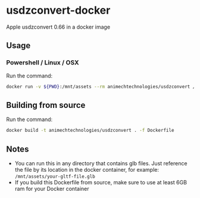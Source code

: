# usdzconvert-docker
Apple usdzconvert 0.66 in a docker image

## Usage

### Powershell / Linux / OSX
Run the command:
``` bash
docker run -v ${PWD}:/mnt/assets --rm animechtechnologies/usdzconvert /mnt/assets/your-gltf-file.glb
```

## Building from source
Run the command:
``` bash
docker build -t animechtechnologies/usdzconvert . -f Dockerfile
```
## Notes

- You can run this in any directory that contains glb files. Just reference the file by its location in the docker container, for example: `/mnt/assets/your-gltf-file.glb`
- If you build this Dockerfile from source, make sure to use at least 6GB ram for your Docker container

